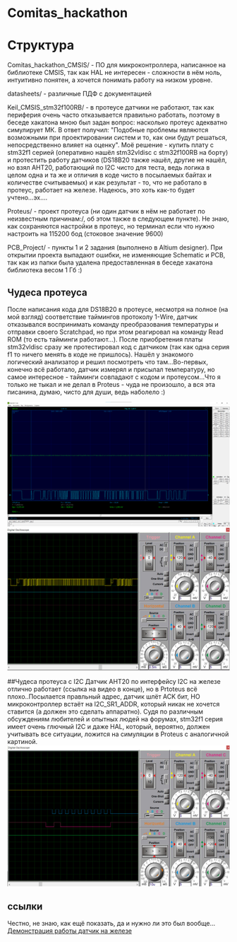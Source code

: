 # Comitas_hackathon
# Структура
Comitas_hackathon_CMSIS/ -  ПО для микроконтроллера, написанное на библиотеке CMSIS, так как HAL не интересен - сложности в нём ноль, интуитивно понятен, а хочется понимать работу на низком уровне.

datasheets/ - различные ПДФ с документацией

Keil_CMSIS_stm32f100RB/ - в протеусе датчики не работают, так как периферия очень часто отказывается правильно работать, поэтому в беседе хакатона мною был задан вопрос: насколько протеус адекватно симулирует МК. В ответ получил: "Подобные проблемы являются возможными при проектировании систем и то, как они будут решаться, непосредственно влияет на оценку". Моё решение - купить плату с stm32f1 серией (оперативно нашёл stm32vldisc с stm32f100RB на борту) и протестить работу датчиков (DS18B20 также нашёл, другие не нашёл, но взял AHT20, работающий по I2C чисто для теста, ведь логика в целом одна и та же и отличия в коде чисто в посылаемых байтах и количестве считываемых) и как результат - то, что не работало в протеус, работает на железе. Надеюсь, это хоть как-то будет учтено...эх....

Proteus/ - проект протеуса (ни один датчик в нём не работает по неизвестным причинам:/, об этом также в следующем пункте). Не знаю, как сохраняются настройки в протеус, но терминал если что нужно настроить на 115200 бод (стоковое значение 9600) 

PCB_Project/ - пункты 1 и 2 задания (выполнено в Altium designer). При открытии проекта выпадают ошибки, не изменяющие Schematic и PCB, так как из папки была удалена предоставленная в беседе хакатона библиотека весом 1 Гб :)

## Чудеса протеуса 
После написания кода для DS18B20 в протеусе, несмотря на полное (на мой взгляд) соответствие таймингов протоколу 1-Wire, датчик отказывался воспринимать команду преобразования температуры и отправки своего Scratchpad, но при этом реагировал на команду Read ROM (то есть тайминги работают...). После приобретения платы stm32vldisc сразу же протестировал код с датчиком (так как одна серия f1 то ничего менять в коде не пришлось). Нашёл у знакомого логический анализатор и решил посмотреть что там...Во-первых, конечно всё работало, датчик измерял и присылал температуру, но самое интересное - тайминги совпадают с кодом и протеусом...Что я только не тыкал и не делал в Proteus - чуда не произошло, а вся эта писанина, думаю, чисто для души, ведь наболело :)

![Логический анализатор](https://github.com/DenisOffor/Comitas_hackathon/blob/da8978a527759ef924cf87de4fd2afe6c3dd8457/img/DS18B20_real.jpg)
![Proteus](https://github.com/DenisOffor/Comitas_hackathon/blob/da8978a527759ef924cf87de4fd2afe6c3dd8457/img/DS18B20_proteus.jpg)

##Чудеса протеуса с I2C
Датчик AHT20 по интерфейсу I2C на железе отлично работает (ссылка на видео в конце), но в Prtoteus всё плохо..Посылается правльный адрес, датчик шлёт ACK бит, НО микроконтроллер встаёт на I2C_SR1_ADDR, который никак не хочется ставится (а должен это сделать аппаратно). Судя по различным обсуждениям любителей и опытных людей на форумах, stm32f1 серия имеет очень глючный I2C и даже HAL, который, вероятно, должен учитывать все ситуации, ложится на симуляции в Proteus с аналогичной картиной.
![Proteus](https://github.com/DenisOffor/Comitas_hackathon/blob/1af7cfe087933bbe971600f7b31cfd44f52a79b2/img/I2C_error_proteus_How.jpg)

## ссылки
Честно, не знаю, как ещё показать, да и нужно ли это был вообще...
[Демонстрация работы датчик на железе](https://youtu.be/nOcHCsU3fNc?si=j1XI6bf5ACNIw9PG)